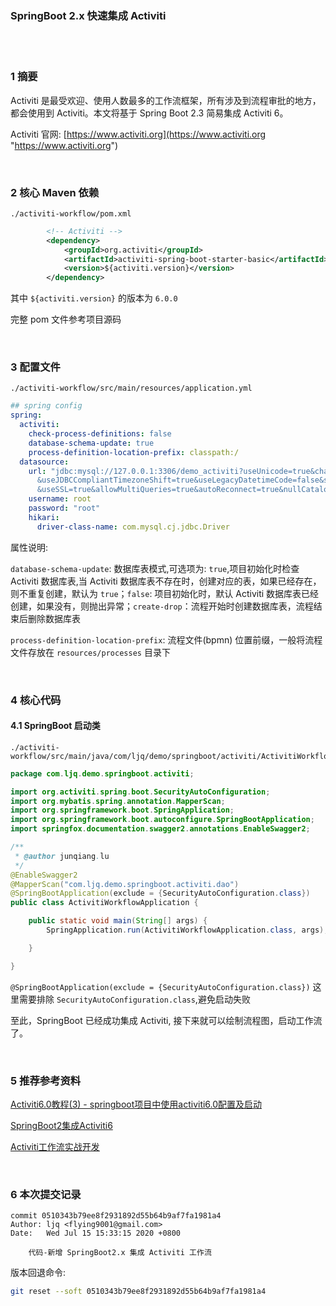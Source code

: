 ### SpringBoot 2.x 快速集成 Activiti  


​    
​    

### 1 摘要  

Activiti 是最受欢迎、使用人数最多的工作流框架，所有涉及到流程审批的地方，都会使用到 Activiti。本文将基于 Spring Boot 2.3 简易集成 Activiti 6。  

Activiti 官网: [https://www.activiti.org](https://www.activiti.org "https://www.activiti.org")  

​    

### 2 核心 Maven 依赖  

```
./activiti-workflow/pom.xml
```

```xml
        <!-- Activiti -->
        <dependency>
            <groupId>org.activiti</groupId>
            <artifactId>activiti-spring-boot-starter-basic</artifactId>
            <version>${activiti.version}</version>
        </dependency>
```

其中 `${activiti.version}` 的版本为 `6.0.0`  

完整 pom 文件参考项目源码  

​    

### 3 配置文件  

```
./activiti-workflow/src/main/resources/application.yml
```

```yaml
## spring config
spring:
  activiti:
    check-process-definitions: false
    database-schema-update: true
    process-definition-location-prefix: classpath:/
  datasource:
    url: "jdbc:mysql://127.0.0.1:3306/demo_activiti?useUnicode=true&characterEncoding=utf8\
      &useJDBCCompliantTimezoneShift=true&useLegacyDatetimeCode=false&serverTimezone=GMT%2b8\
      &useSSL=true&allowMultiQueries=true&autoReconnect=true&nullCatalogMeansCurrent=true"
    username: root
    password: "root"
    hikari:
      driver-class-name: com.mysql.cj.jdbc.Driver
```

属性说明:  

`database-schema-update`: 数据库表模式,可选项为: `true`,项目初始化时检查 Activiti 数据库表,当 Activiti 数据库表不存在时，创建对应的表，如果已经存在，则不重复创建，默认为 `true`；`false`:  项目初始化时，默认 Activiti 数据库表已经创建，如果没有，则抛出异常；`create-drop`：流程开始时创建数据库表，流程结束后删除数据库表  

`process-definition-location-prefix`: 流程文件(bpmn) 位置前缀，一般将流程文件存放在 `resources/processes` 目录下  

​    

### 4 核心代码  

#### 4.1 SpringBoot 启动类  

```
./activiti-workflow/src/main/java/com/ljq/demo/springboot/activiti/ActivitiWorkflowApplication.java
```

```java
package com.ljq.demo.springboot.activiti;

import org.activiti.spring.boot.SecurityAutoConfiguration;
import org.mybatis.spring.annotation.MapperScan;
import org.springframework.boot.SpringApplication;
import org.springframework.boot.autoconfigure.SpringBootApplication;
import springfox.documentation.swagger2.annotations.EnableSwagger2;

/**
 * @author junqiang.lu
 */
@EnableSwagger2
@MapperScan("com.ljq.demo.springboot.activiti.dao")
@SpringBootApplication(exclude = {SecurityAutoConfiguration.class})
public class ActivitiWorkflowApplication {

    public static void main(String[] args) {
        SpringApplication.run(ActivitiWorkflowApplication.class, args);

    }

}

```

`@SpringBootApplication(exclude = {SecurityAutoConfiguration.class})` 这里需要排除 `SecurityAutoConfiguration.class`,避免启动失败  

至此，SpringBoot 已经成功集成 Activiti, 接下来就可以绘制流程图，启动工作流了。  

​    

### 5 推荐参考资料  

[Activiti6.0教程(3) - springboot项目中使用activiti6.0配置及启动](https://tomoya92.github.io/2019/04/24/activiti-spring-boot "https://tomoya92.github.io/2019/04/24/activiti-spring-boot")  

[SpringBoot2集成Activiti6](https://www.cnblogs.com/jpfss/p/11095506.html "https://www.cnblogs.com/jpfss/p/11095506.html")  

[Activiti工作流实战开发](https://xuzhongcn.github.io/activiti/activiti.html "https://xuzhongcn.github.io/activiti/activiti.html")  

​    

### 6 本次提交记录  

```
commit 0510343b79ee8f2931892d55b64b9af7fa1981a4
Author: ljq <flying9001@gmail.com>
Date:   Wed Jul 15 15:33:15 2020 +0800

    代码-新增 SpringBoot2.x 集成 Activiti 工作流
```

版本回退命令:  

```bash
git reset --soft 0510343b79ee8f2931892d55b64b9af7fa1981a4
```

